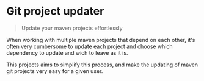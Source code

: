 # Git project updater

> Update your maven projects effortlessly

When working with multiple maven projects that depend on each other, it's often very cumbersome to
update each project and choose which dependency to update and wich to leave as it is.

This projects aims to simplify this process, and make the updating of maven git projects very easy for a given user.
